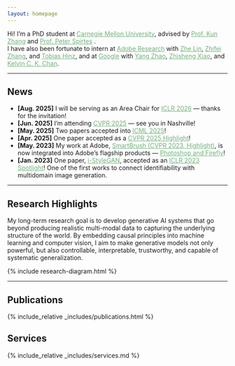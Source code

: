 ```yaml
---
layout: homepage
---
```


Hi! I’m a PhD student at <a href="https://www.cmu.edu/" style="color:#71b07b;">Carnegie Mellon University</a>, advised by <a href="https://www.andrew.cmu.edu/user/kunz1/" style="color:#71b07b;">Prof. Kun Zhang</a> and <a href="https://www.cmu.edu/dietrich/philosophy/people/faculty/spirtes.html" style="color:#71b07b;">Prof. Peter Spirtes</a> .  
I have also been fortunate to intern at <a href="https://research.adobe.com/" style="color:#71b07b;">Adobe Research</a> with <a href="https://sites.google.com/site/zhelin625/" style="color:#71b07b;">Zhe Lin</a>, <a href="https://zzutk.github.io/" style="color:#71b07b;">Zhifei Zhang</a>, and <a href="https://www.tobiashinz.com/" style="color:#71b07b;">Tobias Hinz</a>, and at <a href="https://research.google/" style="color:#71b07b;">Google</a> with <a href="https://sites.google.com/view/zhao-yang/" style="color:#71b07b;">Yang Zhao</a>, <a href="https://xavierxiao.github.io/" style="color:#71b07b;">Zhisheng Xiao</a>, and <a href="https://ckkelvinchan.github.io/" style="color:#71b07b;">Kelvin C. K. Chan</a>.

---

## News

- **[Aug. 2025]** I will be serving as an Area Chair for <a href="https://iclr.cc/" style="color:#71b07b;">ICLR 2026</a> — thanks for the invitation!  
- **[Jun. 2025]** I’m attending <a href="https://cvpr.thecvf.com/" style="color:#71b07b;">CVPR 2025</a> — see you in Nashville!  
- **[May. 2025]** Two papers accepted into <a href="https://icml.cc/" style="color:#71b07b;">ICML 2025</a>!  
- **[Apr. 2025]** One paper accepted as a <a href="https://cvpr.thecvf.com/" style="color:#71b07b;">CVPR 2025 Highlight</a>!  
- **[May. 2023]** My work at Adobe, <a href="https://arxiv.org/pdf/2212.05034.pdf" style="color:#71b07b;">SmartBrush (CVPR 2023, Highlight)</a>, is now integrated into Adobe’s flagship products — <a href="https://www.adobe.com/products/photoshop/generative-fill.html" style="color:#71b07b;">Photoshop and Firefly</a>!  
- **[Jan. 2023]** One paper, <a href="https://openreview.net/pdf?id=U2g8OGONA_V" style="color:#71b07b;">i-StyleGAN</a>, accepted as an <a href="https://iclr.cc/" style="color:#71b07b;">ICLR 2023 Spotlight</a>! One of the first works to connect identifiability with multidomain image generation.
  
---

## Research Highlights

My long-term research goal is to develop generative AI systems that go beyond producing realistic multi-modal data to capturing the underlying structure of the world. By embedding causal principles into machine learning and computer vision, I aim to make generative models not only powerful, but also controllable, interpretable, trustworthy, and capable of systematic generalization.

{% include research-diagram.html %}




---

## Publications  

{% include_relative _includes/publications.html %}  

## Services  

{% include_relative _includes/services.md %}  
